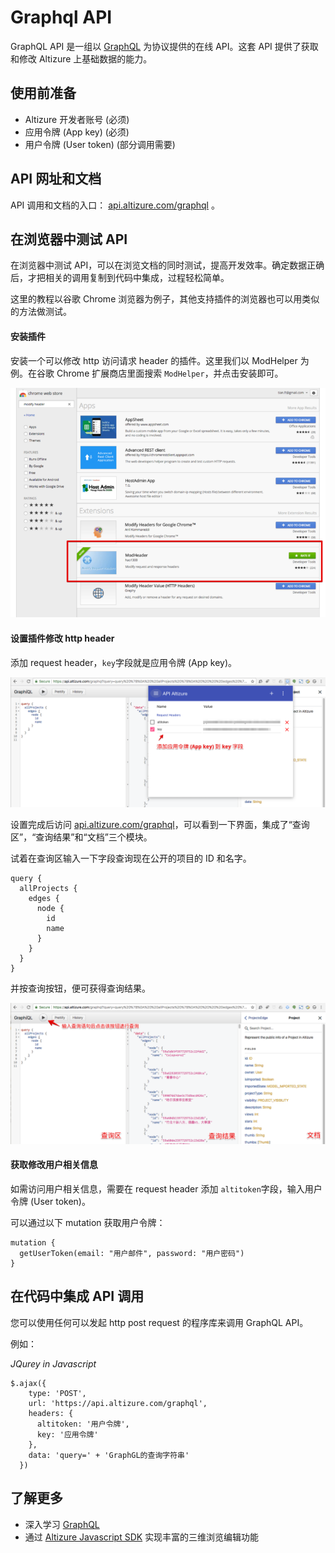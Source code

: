 # Graphql API

GraphQL API 是一组以 [GraphQL](http://graphql.org/learn/) 为协议提供的在线 API。这套 API 提供了获取和修改 Altizure 上基础数据的能力。

## 使用前准备

* Altizure 开发者账号 (必须)
* 应用令牌 (App key) (必须)
* 用户令牌 (User token) (部分调用需要)

## API 网址和文档

API 调用和文档的入口： [api.altizure.com/graphql](https://api.altizure.com/graphql) 。

## 在浏览器中测试 API

在浏览器中测试 API，可以在浏览文档的同时测试，提高开发效率。确定数据正确后，才把相关的调用复制到代码中集成，过程轻松简单。

这里的教程以谷歌 Chrome 浏览器为例子，其他支持插件的浏览器也可以用类似的方法做测试。

#### 安装插件

安装一个可以修改 http 访问请求 header 的插件。这里我们以 ModHelper 为例。在谷歌 Chrome 扩展商店里面搜索 `ModHelper`，并点击安装即可。

![安装插件](img/install_extension.png)

#### 设置插件修改 http header

添加 request header，`key`字段就是应用令牌 (App key)。

![设置应用令牌](img/set_key.png)

设置完成后访问 [api.altizure.com/graphql](https://api.altizure.com/graphql)，可以看到一下界面，集成了“查询区”，“查询结果”和“文档”三个模块。

试着在查询区输入一下字段查询现在公开的项目的 ID 和名字。

```
query {
  allProjects {
    edges {
      node {
        id
        name
      }
    }
  }
}
```

并按查询按钮，便可获得查询结果。

![API 界面](img/api_ui.png)

#### 获取修改用户相关信息

如需访问用户相关信息，需要在 request header 添加 `altitoken`字段，输入用户令牌 (User token)。

可以通过以下 mutation 获取用户令牌：

```
mutation {
  getUserToken(email: "用户邮件", password: "用户密码")
}
```

## 在代码中集成 API 调用

您可以使用任何可以发起 http post request 的程序库来调用 GraphQL API。

例如：

*JQurey in Javascript*

```
$.ajax({
    type: 'POST',
    url: 'https://api.altizure.com/graphql',
    headers: {
      altitoken: '用户令牌',
      key: '应用令牌'
    },
    data: 'query=' + 'GraphGL的查询字符串'
  })
```

## 了解更多

* 深入学习 [GraphQL](http://graphql.org/learn/)
* 通过 [Altizure Javascript SDK](jssdk.md) 实现丰富的三维浏览编辑功能
